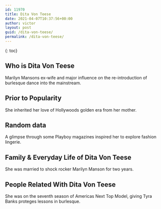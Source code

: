 ```yaml
---
id: 11970
title: Dita Von Teese
date: 2021-04-07T10:37:56+00:00
author: victor
layout: post
guid: /dita-von-teese/
permalink: /dita-von-teese/
---
```



{: toc}


## Who is Dita Von Teese



Marilyn Mansons ex-wife and major influence on the re-introduction of burlesque dance into the mainstream.

                
                
                
## Prior to Popularity



She inherited her love of Hollywoods golden era from her mother.

                
                
                
## Random data



A glimpse through some Playboy magazines inspired her to explore fashion lingerie.

                
                
                
## Family & Everyday Life of Dita Von Teese



She was married to shock rocker Marilyn Manson for two years.

                
                
                
## People Related With Dita Von Teese



She was on the seventh season of Americas Next Top Model, giving Tyra Banks proteges lessons in burlesque.

                
              
            
          
          
          